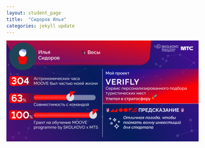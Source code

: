 ```yaml
---
layout: student_page
title:  "Сидоров Илья"
categories: jekyll update
---
```

<img class="img-fluid" src="/img/posts/Сидоров Илья.png" alt="moove-2">
